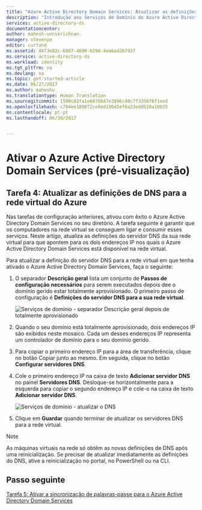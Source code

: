 ```yaml
---
title: "Azure Active Directory Domain Services: Atualizar as definições de DNS para a Azure Virtual Network | Microsoft Docs"
description: "Introdução aos Serviços de Domínio do Azure Active Directory"
services: active-directory-ds
documentationcenter: 
author: mahesh-unnikrishnan
manager: stevenpo
editor: curtand
ms.assetid: d4f3e82c-6807-4690-b298-4eabad2b7927
ms.service: active-directory-ds
ms.workload: identity
ms.tgt_pltfrm: na
ms.devlang: na
ms.topic: get-started-article
ms.date: 06/27/2017
ms.author: maheshu
ms.translationtype: Human Translation
ms.sourcegitcommit: 1500c02fa1e6876b47e3896c40c7f3356f8f1eed
ms.openlocfilehash: c704ee189072ce8ed196d1ef0a23edd528a10025
ms.contentlocale: pt-pt
ms.lasthandoff: 06/30/2017


---
```

<a id="enable-azure-active-directory-domain-services-preview" class="xliff"></a>

# Ativar o Azure Active Directory Domain Services (pré-visualização)

<a id="task-4-update-dns-settings-for-the-azure-virtual-network" class="xliff"></a>

## Tarefa 4: Atualizar as definições de DNS para a rede virtual do Azure
Nas tarefas de configuração anteriores, ativou com êxito o Azure Active Directory Domain Services no seu diretório. A tarefa seguinte é garantir que os computadores na rede virtual se conseguem ligar e consumir esses serviços. Neste artigo, atualiza as definições do servidor DNS da sua rede virtual para que apontem para os dois endereços IP nos quais o Azure Active Directory Domain Services está disponível na rede virtual.

Para atualizar a definição do servidor DNS para a rede virtual em que tenha ativado o Azure Active Directory Domain Services, faça o seguinte:

1. O separador **Descrição geral** lista um conjunto de **Passos de configuração necessários** para serem executados depois dee o domínio gerido estar totalmente aprovisionado. O primeiro passo de configuração é **Definições do servidor DNS para a sua rede virtual**.

    ![Serviços de domínio - separador Descrição geral depois de totalmente aprovisionado](./media/getting-started/domain-services-provisioned-overview.png)

2. Quando o seu domínio está totalmente aprovisionado, dois endereços IP são exibidos neste mosaico. Cada um desses endereços IP representa um controlador de domínio para o seu domínio gerido.

3. Para copiar o primeiro endereço IP para a área de transferência, clique no botão Copiar junto ao mesmo. Em seguida, clique no botão **Configurar servidores DNS**.

4. Cole o primeiro endereço IP na caixa de texto **Adicionar servidor DNS** no painel **Servidores DNS**. Desloque-se horizontalmente para a esquerda para copiar o segundo endereço IP e cole-o na caixa de texto **Adicionar servidor DNS**.

    ![Serviços de domínio - atualizar o DNS](./media/getting-started/domain-services-update-dns.png)

5. Clique em **Guardar** quando terminar de atualizar os servidores DNS para a rede virtual.

> [!NOTE]
> As máquinas virtuais na rede só obtêm as novas definições de DNS após uma reinicialização. Se precisar de atualizar imediatamente as definições do DNS, ative a reinicialização no portal, no PowerShell ou na CLI.
>
>

<a id="next-step" class="xliff"></a>

## Passo seguinte
[Tarefa 5: Ativar a sincronização de palavras-passe para o Azure Active Directory Domain Services](active-directory-ds-getting-started-password-sync.md)

